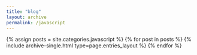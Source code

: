 ```yaml
---
title: "blog"
layout: archive
permalink: /javascript
---
```



{% assign posts = site.categories.javascript %}
{% for post in posts %} {% include archive-single.html type=page.entries_layout %} {% endfor %}